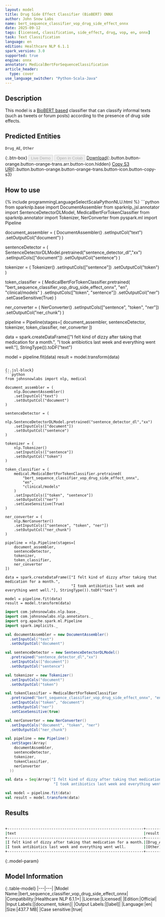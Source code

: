 ```yaml
---
layout: model
title: Drug Side Effect Classifier (BioBERT) ONNX
author: John Snow Labs
name: bert_sequence_classifier_vop_drug_side_effect_onnx
date: 2025-09-12
tags: [licensed, classification, side_effect, drug, vop, en, onnx]
task: Text Classification
language: en
edition: Healthcare NLP 6.1.1
spark_version: 3.0
supported: true
engine: onnx
annotator: MedicalBertForSequenceClassification
article_header:
  type: cover
use_language_switcher: "Python-Scala-Java"
---
```


## Description

This model is a [BioBERT based](https://github.com/dmis-lab/biobert) classifier that can classify informal texts (such as tweets or forum posts) according to the presence of drug side effects.

## Predicted Entities

`Drug_AE`, `Other`

{:.btn-box}
<button class="button button-orange" disabled>Live Demo</button>
<button class="button button-orange" disabled>Open in Colab</button>
[Download](https://s3.amazonaws.com/auxdata.johnsnowlabs.com/clinical/models/bert_sequence_classifier_vop_drug_side_effect_onnx_en_6.1.1_3.0_1757691621806.zip){:.button.button-orange.button-orange-trans.arr.button-icon.hidden}
[Copy S3 URI](s3://auxdata.johnsnowlabs.com/clinical/models/bert_sequence_classifier_vop_drug_side_effect_onnx_en_6.1.1_3.0_1757691621806.zip){:.button.button-orange.button-orange-trans.button-icon.button-copy-s3}

## How to use



<div class="tabs-box" markdown="1">
{% include programmingLanguageSelectScalaPythonNLU.html %}
```python
from sparknlp.base import DocumentAssembler
from sparknlp_jsl.annotator import SentenceDetectorDLModel, MedicalBertForTokenClassifier
from sparknlp.annotator import Tokenizer, NerConverter
from pyspark.ml import Pipeline

document_assembler = (
    DocumentAssembler()
    .setInputCol("text")
    .setOutputCol("document")
)

sentenceDetector = (
    SentenceDetectorDLModel.pretrained("sentence_detector_dl","xx")
    .setInputCols(["document"])
    .setOutputCol("sentence")
)

tokenizer = (
    Tokenizer()
    .setInputCols(["sentence"])
    .setOutputCol("token")
)

token_classifier = (
    MedicalBertForTokenClassifier.pretrained(
        "bert_sequence_classifier_vop_drug_side_effect_onnx",
        "en",
        "clinical/models"
    )
    .setInputCols(["token", "sentence"])
    .setOutputCol("ner")
    .setCaseSensitive(True)
)

ner_converter = (
    NerConverter()
    .setInputCols(["sentence", "token", "ner"])
    .setOutputCol("ner_chunk")
)

pipeline = Pipeline(stages=[
    document_assembler,
    sentenceDetector,
    tokenizer,
    token_classifier,
    ner_converter
])

data = spark.createDataFrame(["I felt kind of dizzy after taking that medication for a month.",
                              "I took antibiotics last week and everything went well."], StringType()).toDF("text")

model = pipeline.fit(data)
result = model.transform(data)
```

{:.jsl-block}
```python
from johnsnowlabs import nlp, medical

document_assembler = (
    nlp.DocumentAssembler()
    .setInputCol("text")
    .setOutputCol("document")
)

sentenceDetector = (
    nlp.SentenceDetectorDLModel.pretrained("sentence_detector_dl","xx")
    .setInputCols(["document"])
    .setOutputCol("sentence")
)

tokenizer = (
    nlp.Tokenizer()
    .setInputCols(["sentence"])
    .setOutputCol("token")
)

token_classifier = (
    medical.MedicalBertForTokenClassifier.pretrained(
        "bert_sequence_classifier_vop_drug_side_effect_onnx",
        "en",
        "clinical/models"
    )
    .setInputCols(["token", "sentence"])
    .setOutputCol("ner")
    .setCaseSensitive(True)
)

ner_converter = (
    nlp.NerConverter()
    .setInputCols(["sentence", "token", "ner"])
    .setOutputCol("ner_chunk")
)

pipeline = nlp.Pipeline(stages=[
    document_assembler,
    sentenceDetector,
    tokenizer,
    token_classifier,
    ner_converter
])

data = spark.createDataFrame(["I felt kind of dizzy after taking that medication for a month.",
                              "I took antibiotics last week and everything went well."], StringType()).toDF("text")

model = pipeline.fit(data)
result = model.transform(data)

```
```scala
import com.johnsnowlabs.nlp.base._
import com.johnsnowlabs.nlp.annotators._
import org.apache.spark.ml.Pipeline
import spark.implicits._

val documentAssembler = new DocumentAssembler()
  .setInputCol("text")
  .setOutputCol("document")

val sentenceDetector = new SentenceDetectorDLModel()
  .pretrained("sentence_detector_dl","xx")
  .setInputCols(["document"])
  .setOutputCol("sentence")

val tokenizer = new Tokenizer()
  .setInputCols("document")
  .setOutputCol("token")

val tokenClassifier = MedicalBertForTokenClassifier
  .pretrained("bert_sequence_classifier_vop_drug_side_effect_onnx", "en", "clinical/models")
  .setInputCols("token", "document")
  .setOutputCol("ner")
  .setCaseSensitive(true)

val nerConverter = new NerConverter()
  .setInputCols("document", "token", "ner")
  .setOutputCol("ner_chunk")

val pipeline = new Pipeline()
  .setStages(Array(
    documentAssembler,
    sentenceDetector,
    tokenizer,
    tokenClassifier,
    nerConverter
  ))

val data = Seq(Array("I felt kind of dizzy after taking that medication for a month.",
                      "I took antibiotics last week and everything went well.")).toDS.toDF("text")

val model = pipeline.fit(data)
val result = model.transform(data)
```
</div>

## Results

```bash

+--------------------------------------------------------------+---------+
|text                                                          |result   |
+--------------------------------------------------------------+---------+
|I felt kind of dizzy after taking that medication for a month.|[Drug_AE]|
|I took antibiotics last week and everything went well.        |[Other]  |
+--------------------------------------------------------------+---------+
```

{:.model-param}
## Model Information

{:.table-model}
|---|---|
|Model Name:|bert_sequence_classifier_vop_drug_side_effect_onnx|
|Compatibility:|Healthcare NLP 6.1.1+|
|License:|Licensed|
|Edition:|Official|
|Input Labels:|[document, token]|
|Output Labels:|[label]|
|Language:|en|
|Size:|437.7 MB|
|Case sensitive:|true|
